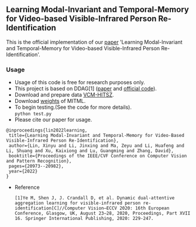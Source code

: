 ## Learning Modal-Invariant and Temporal-Memory for Video-based Visible-Infrared Person Re-Identification
This is the official implementation of our [paper](https://openaccess.thecvf.com/content/CVPR2022/papers/Lin_Learning_Modal-Invariant_and_Temporal-Memory_for_Video-Based_Visible-Infrared_Person_Re-Identification_CVPR_2022_paper.pdf) 'Learning Modal-Invariant and Temporal-Memory for Video-based Visible-Infrared Person Re-Identification'.

### Usage
- Usage of this code is free for research purposes only. 
- This project is based on DDAG[1] ([paper](http://www.ecva.net/papers/eccv_2020/papers_ECCV/papers/123620222.pdf) and [official code](https://github.com/mangye16/DDAG)).
- Download and prepare data [VCM-HITSZ](https://github.com/VCM-project233/VCM-HITSZ-data).
- Download [weights](https://github.com/VCM-project233/VCM-HITSZ-data) of MITML.
- To begin testing.(See the code for more details).  
		```
		python test.py
		```
 - Please cite our paper for usage.
 ```
@inproceedings{lin2022learning,
  title={Learning Modal-Invariant and Temporal-Memory for Video-Based Visible-Infrared Person Re-Identification},
  author={Lin, Xinyu and Li, Jinxing and Ma, Zeyu and Li, Huafeng and Li, Shuang and Xu, Kaixiong and Lu, Guangming and Zhang, David},
  booktitle={Proceedings of the IEEE/CVF Conference on Computer Vision and Pattern Recognition},
  pages={20973--20982},
  year={2022}
}
 ```

- Reference
	```
	[1]Ye M, Shen J, J. Crandall D, et al. Dynamic dual-attentive aggregation learning for visible-infrared person re-identification[C]//Computer Vision–ECCV 2020: 16th European Conference, Glasgow, UK, August 23–28, 2020, Proceedings, Part XVII 16. Springer International Publishing, 2020: 229-247.
	```
